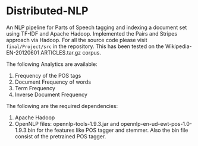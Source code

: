 # Distributed-NLP
An NLP pipeline for Parts of Speech tagging and indexing a document set using TF-IDF and Apache Hadoop. Implemented the Pairs and Stripes approach via Hadoop. For all the source code please visit ``` final/Project/src ``` in the repository. This has been tested on the Wikipedia-EN-20120601 ARTICLES.tar.gz corpus.

The following Analytics are available: 
1. Frequency of the POS tags
2. Document Frequency of words
3. Term Frequency
4. Inverse Document Frequency

The following are the required dependencies: 
1. Apache Hadoop
2. OpenNLP files: opennlp-tools-1.9.3.jar and opennlp-en-ud-ewt-pos-1.0-1.9.3.bin for the features like POS tagger and stemmer. Also the bin file consist of the pretrained POS tagger.
